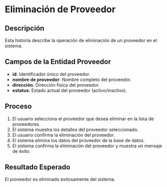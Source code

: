 # Eliminación de Proveedor

## Descripción
Esta historia describe la operación de eliminación de un proveedor en el sistema.

## Campos de la Entidad Proveedor
- **id**: Identificador único del proveedor.
- **nombre de proveedor**: Nombre completo del proveedor.
- **dirección**: Dirección física del proveedor.
- **estatus**: Estado actual del proveedor (activo/inactivo).

## Proceso
1. El usuario selecciona el proveedor que desea eliminar en la lista de proveedores.
2. El sistema muestra los detalles del proveedor seleccionado.
3. El usuario confirma la eliminación del proveedor.
4. El sistema elimina los datos del proveedor de la base de datos.
5. El sistema confirma la eliminación del proveedor y muestra un mensaje de éxito.

## Resultado Esperado
El proveedor es eliminado exitosamente del sistema.
